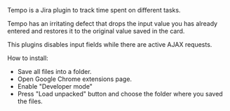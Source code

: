 Tempo is a Jira plugin to track time spent on different tasks.

Tempo has an irritating defect that drops the input value you has already
entered and restores it to the original value saved in the card.

This plugins disables input fields while there are active AJAX requests.

How to install:
* Save all files into a folder.
* Open Google Chrome extensions page.
* Enable "Developer mode"
* Press "Load unpacked" button and choose the folder where you saved the files.
